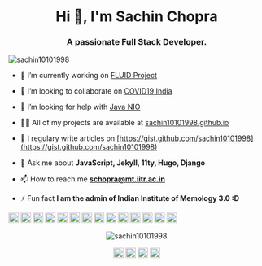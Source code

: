 <h1 align="center">Hi 👋, I'm Sachin Chopra</h1>
<h3 align="center">A passionate Full Stack Developer.</h3>
<p align="left"> <img src="https://komarev.com/ghpvc/?username=sachin10101998" alt="sachin10101998" /> </p>

- 🔭 I’m currently working on [FLUID Project](https://github.com/fluid-project/)

- 👯 I’m looking to collaborate on [COVID19 India](https://github.com/covid19india/covid19india-react)

- 🤔 I’m looking for help with [Java NIO](https://docs.oracle.com/javase/7/docs/api/java/nio/package-summary.html)

- 👨‍💻 All of my projects are available at [sachin10101998.github.io](sachin10101998.github.io)

- 📝 I regulary write articles on [https://gist.github.com/sachin10101998](https://gist.github.com/sachin10101998)

- 💬 Ask me about **JavaScript, Jekyll, 11ty, Hugo, Django**

- 📫 How to reach me **schopra@mt.iitr.ac.in**

- ⚡ Fun fact **I am the admin of Indian Institute of Memology 3.0 :D**

<p align="left"><img src="https://konpa.github.io/devicon/devicon.git/icons/react/react-original-wordmark.svg" alt="react" width="20" height="20"/> <img src="https://konpa.github.io/devicon/devicon.git/icons/angularjs/angularjs-original.svg" alt="angularjs" width="20" height="20"/> <img src="https://konpa.github.io/devicon/devicon.git/icons/bootstrap/bootstrap-plain.svg" alt="bootstrap" width="20" height="20"/> <img src="https://konpa.github.io/devicon/devicon.git/icons/django/django-original.svg" alt="django" width="20" height="20"/> <img src="https://konpa.github.io/devicon/devicon.git/icons/docker/docker-original-wordmark.svg" alt="docker" width="20" height="20"/> <img src="https://konpa.github.io/devicon/devicon.git/icons/html5/html5-original-wordmark.svg" alt="html5" width="20" height="20"/> <img src="https://konpa.github.io/devicon/devicon.git/icons/java/java-original-wordmark.svg" alt="java" width="20" height="20"/> <img src="https://konpa.github.io/devicon/devicon.git/icons/javascript/javascript-original.svg" alt="javascript" width="20" height="20"/> <img src="https://konpa.github.io/devicon/devicon.git/icons/mongodb/mongodb-original-wordmark.svg" alt="mongodb" width="20" height="20"/> <img src="https://konpa.github.io/devicon/devicon.git/icons/mysql/mysql-original-wordmark.svg" alt="mysql" width="20" height="20"/> <img src="https://konpa.github.io/devicon/devicon.git/icons/ruby/ruby-original-wordmark.svg" alt="ruby" width="20" height="20"/> <img src="https://konpa.github.io/devicon/devicon.git/icons/nodejs/nodejs-original-wordmark.svg" alt="nodejs" width="20" height="20"/> <img src="https://konpa.github.io/devicon/devicon.git/icons/python/python-original-wordmark.svg" alt="python" width="20" height="20"/> <img src="https://konpa.github.io/devicon/devicon.git/icons/nginx/nginx-original.svg" alt="nginx" width="20" height="20"/></p><p align="center"> <img src="https://github-readme-stats.vercel.app/api?username=sachin10101998&show_icons=true" alt="sachin10101998" /> </p>

<p align="center">
<a href="https://twitter.com/sachin10101998" target="blank"><img align="center" src="https://cdn.jsdelivr.net/npm/simple-icons@3.0.1/icons/twitter.svg" alt="sachin10101998" height="20" width="20" /></a>
<a href="https://linkedin.com/in/sachin10101998" target="blank"><img align="center" src="https://cdn.jsdelivr.net/npm/simple-icons@3.0.1/icons/linkedin.svg" alt="sachin10101998" height="20" width="20" /></a>
<a href="https://fb.com/sachin.mathers.7" target="blank"><img align="center" src="https://cdn.jsdelivr.net/npm/simple-icons@3.0.1/icons/facebook.svg" alt="sachin.mathers.7" height="20" width="20" /></a>
<a href="https://instagram.com/superachnural" target="blank"><img align="center" src="https://cdn.jsdelivr.net/npm/simple-icons@3.0.1/icons/instagram.svg" alt="superachnural" height="20" width="20" /></a>
</p>
